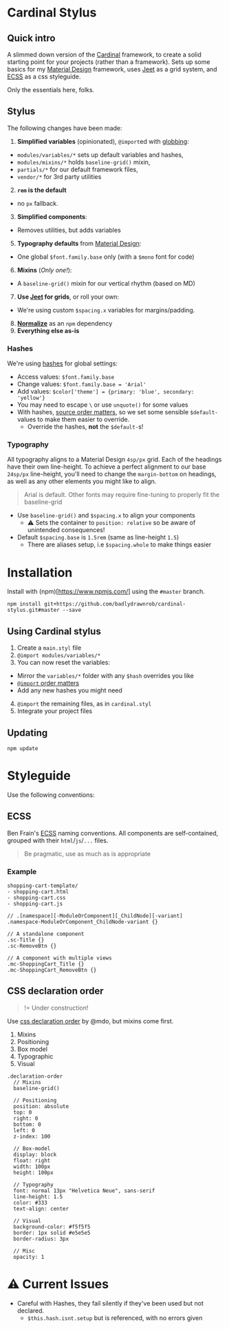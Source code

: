 # Cardinal Stylus



## Quick intro

A slimmed down version of the [Cardinal](http://cardinalcss.com/) framework, to create a solid starting point for your projects (rather than a framework). Sets up some basics for my [Material Design](https://github.com/badlydrawnrob/cardinal-material) framework, uses [Jeet](http://jeet.gs/) as a grid system, and [ECSS](http://ecss.io/chapter5.html) as a css styleguide.

Only the essentials here, folks.



## Stylus

The following changes have been made:

1. **Simplified variables** (opinionated), `@import`ed with [globbing](http://stylus-lang.com/docs/import.html#file-globbing):
  - `modules/variables/*` sets up default variables and hashes,
  - `modules/mixins/*` holds `baseline-grid()` mixin,
  - `partials/*` for our default framework files,
  - `vendor/*` for 3rd party utilities
2. **`rem` is the default**
  - no `px` fallback.
3. **Simplified components**:
  - Removes utilities, but adds variables
5. **Typography defaults** from [Material Design](https://material.io/guidelines/style/typography.html):
  - One global `$font.family.base` only (with a `$mono` font for code)
6. **Mixins** (_Only one!_):
  - A `baseline-grid()` mixin for our vertical rhythm (based on MD)
7. **Use [Jeet](http://jeet.gs/) for grids**, or roll your own:
  - We're using custom `$spacing.x` variables for margins/padding.
8. **[Normalize](https://necolas.github.io/normalize.css/)** as an `npm` dependency
9. **Everything else as-is**

### Hashes

We're using [hashes](http://stylus-lang.com/docs/hashes.html) for global settings:

- Access values: `$font.family.base`
- Change values: `$font.family.base = 'Arial'`
- Add values: `$color['theme'] = {primary: 'blue', secondary: 'yellow'}`
- You may need to escape `\` or use `unquote()` for some values
- With hashes, [source order matters](https://github.com/stylus/stylus/issues/2136), so we set some sensible `$default-` values to make them easier to override.
  - Override the hashes, **not** the `$default-`s!

### Typography

All typography aligns to a Material Design `4sp/px` grid. Each of the headings have their own line-height. To achieve a perfect alignment to our base `24sp/px` line-height, you'll need to change the `margin-bottom` on headings, as well as any other elements you might like to align.

> Arial is default. Other fonts may require fine-tuning to properly fit the baseline-grid

- Use `baseline-grid()` and `$spacing.x` to align your components
  - ⚠ Sets the container to `position: relative` so be aware of unintended consequences!
- Default `$spacing.base` is `1.5rem` (same as line-height `1.5`)
  - There are aliases setup, i.e `$spacing.whole` to make things easier






# Installation

Install with (npm)[https://www.npmjs.com/] using the `#master` branch.

```git
npm install git+https://github.com/badlydrawnrob/cardinal-stylus.git#master --save
```



## Using Cardinal stylus

1. Create a `main.styl` file
2. `@import modules/variables/*`
3. You can now reset the variables:
  - Mirror the `variables/*` folder with any `$hash` overrides you like
  - [`@import` order matters](https://github.com/stylus/stylus/issues/2136)
  - Add any new hashes you might need
4. `@import` the remaining files, as in `cardinal.styl`
5. Integrate your project files



## Updating

```git
npm update
```






# Styleguide
Use the following conventions:



## ECSS

Ben Frain's [ECSS](http://ecss.io/) naming conventions. All components are self-contained, grouped with their `html`/`js`/`...` files.

> Be pragmatic, use as much as is appropriate


### Example

```text
shopping-cart-template/
- shopping-cart.html
- shopping-cart.css
- shopping-cart.js
```

```stylus
// .[namespace][-ModuleOrComponent][_ChildNode][-variant]
.namespace-ModuleOrComponent_ChildNode-variant {}

// A standalone component
.sc-Title {}
.sc-RemoveBtn {}

// A component with multiple views
.mc-ShoppingCart_Title {}
.mc-ShoppingCart_RemoveBtn {}
```



## CSS declaration order
> != Under construction!

Use [css declaration order](http://codeguide.co/#css-declaration-order) by @mdo,
but mixins come first.

1. Mixins
2. Positioning
3. Box model
4. Typographic
5. Visual

```stylus
.declaration-order
  // Mixins
  baseline-grid()

  // Positioning
  position: absolute
  top: 0
  right: 0
  bottom: 0
  left: 0
  z-index: 100

  // Box-model
  display: block
  float: right
  width: 100px
  height: 100px

  // Typography
  font: normal 13px "Helvetica Neue", sans-serif
  line-height: 1.5
  color: #333
  text-align: center

  // Visual
  background-color: #f5f5f5
  border: 1px solid #e5e5e5
  border-radius: 3px

  // Misc
  opacity: 1
```






# ⚠ Current Issues

- Careful with Hashes, they fail silently if they've been used but not declared.
  - `$this.hash.isnt.setup` but is referenced, with no errors given
